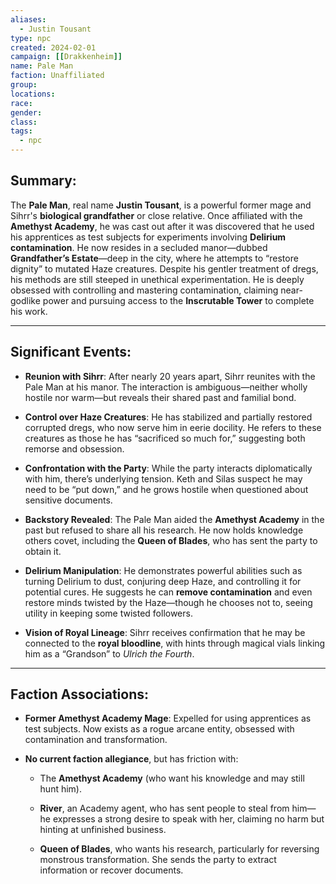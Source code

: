 ```yaml
---
aliases:
  - Justin Tousant
type: npc
created: 2024-02-01
campaign: [[Drakkenheim]]
name: Pale Man
faction: Unaffiliated
group: 
locations: 
race: 
gender: 
class: 
tags:
  - npc
---
```

## Summary:

The **Pale Man**, real name **Justin Tousant**, is a powerful former mage and Sihrr's **biological grandfather** or close relative. Once affiliated with the **Amethyst Academy**, he was cast out after it was discovered that he used his apprentices as test subjects for experiments involving **Delirium contamination**. He now resides in a secluded manor—dubbed **Grandfather’s Estate**—deep in the city, where he attempts to “restore dignity” to mutated Haze creatures. Despite his gentler treatment of dregs, his methods are still steeped in unethical experimentation. He is deeply obsessed with controlling and mastering contamination, claiming near-godlike power and pursuing access to the **Inscrutable Tower** to complete his work.

---

## Significant Events:

- **Reunion with Sihrr**: After nearly 20 years apart, Sihrr reunites with the Pale Man at his manor. The interaction is ambiguous—neither wholly hostile nor warm—but reveals their shared past and familial bond​.
    
- **Control over Haze Creatures**: He has stabilized and partially restored corrupted dregs, who now serve him in eerie docility. He refers to these creatures as those he has “sacrificed so much for,” suggesting both remorse and obsession​.
    
- **Confrontation with the Party**: While the party interacts diplomatically with him, there’s underlying tension. Keth and Silas suspect he may need to be “put down,” and he grows hostile when questioned about sensitive documents​.
    
- **Backstory Revealed**: The Pale Man aided the **Amethyst Academy** in the past but refused to share all his research. He now holds knowledge others covet, including the **Queen of Blades**, who has sent the party to obtain it​.
    
- **Delirium Manipulation**: He demonstrates powerful abilities such as turning Delirium to dust, conjuring deep Haze, and controlling it for potential cures. He suggests he can **remove contamination** and even restore minds twisted by the Haze—though he chooses not to, seeing utility in keeping some twisted followers​.
    
- **Vision of Royal Lineage**: Sihrr receives confirmation that he may be connected to the **royal bloodline**, with hints through magical vials linking him as a “Grandson” to _Ulrich the Fourth_​.
    

---

## Faction Associations:

- **Former Amethyst Academy Mage**: Expelled for using apprentices as test subjects. Now exists as a rogue arcane entity, obsessed with contamination and transformation.
    
- **No current faction allegiance**, but has friction with:
    
    - The **Amethyst Academy** (who want his knowledge and may still hunt him).
        
    - **River**, an Academy agent, who has sent people to steal from him—he expresses a strong desire to speak with her, claiming no harm but hinting at unfinished business​.
        
    - **Queen of Blades**, who wants his research, particularly for reversing monstrous transformation. She sends the party to extract information or recover documents​.
